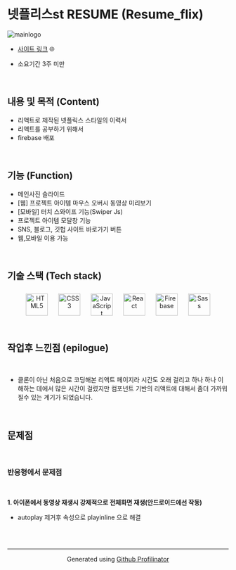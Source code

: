 
# 넷플리스st RESUME (Resume_flix)  
![mainlogo](https://user-images.githubusercontent.com/89508217/160597117-1c6810d6-7a20-4f25-bdd0-93ad74002d14.png)
- [사이트 링크](https://react-resume-chrys.web.app/) 🌐
* 소요기간 3주 미만


  
  


<br/>  



## 내용 및 목적 (Content)  
* 리액트로 제작된 넷플릭스 스타일의 이력서
* 리액트를 공부하기 위해서
* firebase 배포
 
  

<br/>  



## 기능 (Function)  
* 메인사진 슬라이드
* [웹] 프로젝트 아이템 마우스 오버시 동영상 미리보기
* [모바일] 터치 스와이프 기능(Swiper Js)  
* 프로젝트 아이템 모달창 기능
* SNS, 블로그, 깃헙 사이트 바로가기 버튼
* 웹,모바일 이용 가능
  
  

<br/>  



## 기술 스택 (Tech stack)  
<div align="center">  
<img style="margin: 10px" src="https://profilinator.rishav.dev/skills-assets/html5-original-wordmark.svg" alt="HTML5" height="50" />  
<img style="margin: 10px" src="https://profilinator.rishav.dev/skills-assets/css3-original-wordmark.svg" alt="CSS3" height="50" />  
<img style="margin: 10px" src="https://profilinator.rishav.dev/skills-assets/javascript-original.svg" alt="JavaScript" height="50" />  
 <img style="margin: 10px" src="https://profilinator.rishav.dev/skills-assets/react-original-wordmark.svg" alt="React" height="50" />
 <img style="margin: 10px" src="https://profilinator.rishav.dev/skills-assets/firebase.png" alt="Firebase" height="50" />  
  <img style="margin: 10px" src="https://profilinator.rishav.dev/skills-assets/sass-original.svg" alt="Sass" height="50" />  
  
  
</div>  

<br/>  



## 작업후 느낀점 (epilogue)  

<br/>  

* 클론이 아닌 처음으로 코딩해본 리액트 페이지라 시간도 오래 걸리고 하나 하나 이해하는 데에서 많은 시간이 걸렸지만 컴포넌트 기반의 리액트에 대해서 좀더 가까워질수 있는 계기가 되었습니다.    



<br/>  



## 문제점

<br/>  

### 반응형에서 문제점 

<br/>  

**1. 아이폰에서 동영상 재생시 강제적으로 전체화면 재생(안드로이드에선 작동)**
   * autoplay 제거후 속성으로 playinline 으로 해결

<br/>  


   

<br />

----
<div align="center">Generated using <a href="https://profilinator.rishav.dev/" target="_blank">Github Profilinator</a></div>
